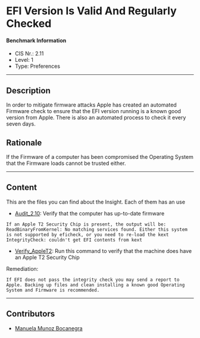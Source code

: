 # EFI Version Is Valid And Regularly Checked
#### Benchmark Information
- CIS Nr.: 2.11
- Level: 1
- Type: Preferences
------------------------
## Description

In order to mitigate firmware attacks Apple has created an automated Firmware check to ensure that the EFI version running is a known good version from Apple. There is also an automated process to check it every seven days.

## Rationale

If the Firmware of a computer has been compromised the Operating System that the Firmware loads cannot be trusted either.

---

## Content
This are the files you can find about the Insight. Each of them has an use 

* [Audit_2.10](https://github.com/apfelwerk/JamfProtectInsights/blob/main/PreferencesType/CIS_2.11_EFI%20Version%20Is%20Valid%20And%20Regularly%20Checked/Audit_2.11.sh): Verify that the computer has up-to-date firmware

``` If an Apple T2 Security Chip is present, the output will be: ReadBinaryFromKernel: No matching services found. Either this system is not supported by eficheck, or you need to re-load the kext IntegrityCheck: couldn't get EFI contents from kext ```

* [Verify_AppleT2](https://github.com/apfelwerk/JamfProtectInsights/blob/main/PreferencesType/CIS_2.11_EFI%20Version%20Is%20Valid%20And%20Regularly%20Checked/Audit_2.11_T2SecurityChip.sh): Run this command to verify that the machine does have an Apple T2 Security Chip

Remediation: 

``` If EFI does not pass the integrity check you may send a report to Apple. Backing up files and clean installing a known good Operating System and Firmware is recommended. ```


------------------------------------------------------------------------------------------------------------------------------------------------------------------------------------------------------------------------------------------------------------------------------------------------------------------------------
## Contributors
* [Manuela Munoz Bocanegra](https://github.com/manuelamunoz)



